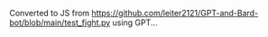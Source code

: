 Converted to JS from https://github.com/leiter2121/GPT-and-Bard-bot/blob/main/test_fight.py using GPT...